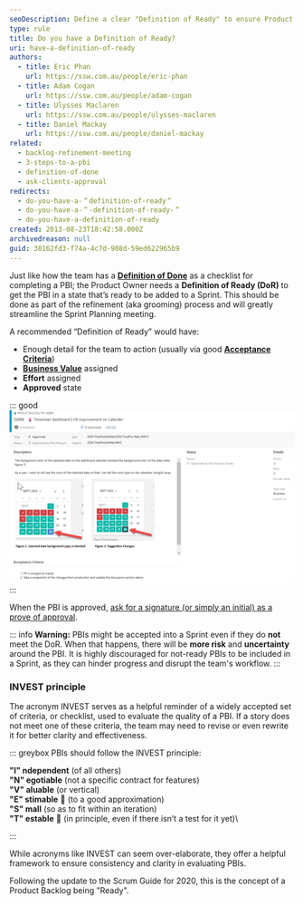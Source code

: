 ```yaml
---
seoDescription: Define a clear "Definition of Ready" to ensure Product Backlog Items are actionable and ready for your team's sprint planning.
type: rule
title: Do you have a Definition of Ready?
uri: have-a-definition-of-ready
authors:
  - title: Eric Phan
    url: https://ssw.com.au/people/eric-phan
  - title: Adam Cogan
    url: https://ssw.com.au/people/adam-cogan
  - title: Ulysses Maclaren
    url: https://ssw.com.au/people/ulysses-maclaren
  - title: Daniel Mackay
    url: https://ssw.com.au/people/daniel-mackay
related:
  - backlog-refinement-meeting
  - 3-steps-to-a-pbi
  - definition-of-done
  - ask-clients-approval
redirects:
  - do-you-have-a-＂definition-of-ready＂
  - do-you-have-a-＂-definition-of-ready-＂
  - do-you-have-a-definition-of-ready
created: 2013-08-23T18:42:58.000Z
archivedreason: null
guid: 38162fd3-f74a-4c7d-908d-59ed622965b9
---
```


<!--endintro-->

Just like how the team has a **[Definition of Done](/definition-of-done)** as a checklist for completing a PBI; the Product Owner needs a **Definition of Ready (DoR)** to get the PBI in a state that’s ready to be added to a Sprint. This should be done as part of the refinement (aka grooming) process and will greatly streamline the Sprint Planning meeting.

A recommended “Definition of Ready” would have:

* Enough detail for the team to action (usually via good **[Acceptance Criteria](/acceptance-criteria)**)
* **[Business Value](/do-you-estimate-business-value)** assigned
* **Effort** assigned
* **Approved** state

::: good
![Figure: PBI that meet the DoR](PBI-with-DOR.png)
:::

When the PBI is approved, [ask for a signature (or simply an initial) as a prove of approval](/ask-clients-approval).

::: info
**Warning:** PBIs might be accepted into a Sprint even if they do **not** meet the DoR. When that happens, there will be **more risk** and **uncertainty** around the PBI. It is highly discouraged for not-ready PBIs to be included in a Sprint, as they can hinder progress and disrupt the team's workflow.
:::
  
### INVEST principle

The acronym INVEST serves as a helpful reminder of a widely accepted set of criteria, or checklist, used to evaluate the quality of a PBI. If a story does not meet one of these criteria, the team may need to revise or even rewrite it for better clarity and effectiveness.

::: greybox
PBIs should follow the INVEST principle:

**"I" ndependent** (of all others)\
**"N" egotiable** (not a specific contract for features)\
**"V" aluable** (or vertical)\
**"E" stimable** 👑 (to a good approximation)\
**"S" mall** (so as to fit within an iteration)\
**"T" estable** 👑 (in principle, even if there isn’t a test for it yet)\

:::

While acronyms like INVEST can seem over-elaborate, they offer a helpful framework to ensure consistency and clarity in evaluating PBIs.

Following the update to the Scrum Guide for 2020, this is the concept of a Product Backlog being "Ready".
